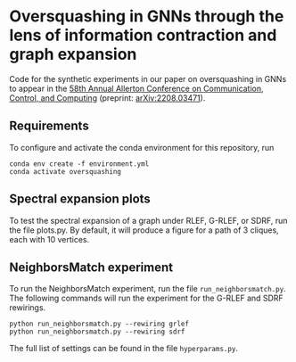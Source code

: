 # Oversquashing in GNNs through the lens of information contraction and graph expansion

Code for the synthetic experiments in our paper on oversquashing in GNNs to appear in the [58th Annual Allerton Conference on Communication, Control, and Computing](https://allerton.csl.illinois.edu/) (preprint: [arXiv:2208.03471](https://arxiv.org/abs/2208.03471)). 

## Requirements
To configure and activate the conda environment for this repository, run
```
conda env create -f environment.yml
conda activate oversquashing
```
## Spectral expansion plots
To test the spectral expansion of a graph under RLEF, G-RLEF, or SDRF, run the file plots.py. By default, it will produce a figure for a path of 3 cliques, each with 10 vertices.
## NeighborsMatch experiment
To run the NeighborsMatch experiment, run the file `run_neighborsmatch.py`. The following commands will run the experiment for the G-RLEF and SDRF rewirings.
```
python run_neighborsmatch.py --rewiring grlef
python run_neighborsmatch.py --rewiring sdrf
```
The full list of settings can be found in the file `hyperparams.py`.
